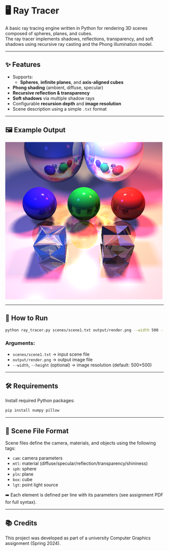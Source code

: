 # 🖥️ Ray Tracer

A basic ray tracing engine written in Python for rendering 3D scenes composed of spheres, planes, and cubes.  
The ray tracer implements shadows, reflections, transparency, and soft shadows using recursive ray casting and the Phong illumination model.

---

## ✨ Features

- Supports:
  - **Spheres**, **infinite planes**, and **axis-aligned cubes**
- **Phong shading** (ambient, diffuse, specular)
- **Recursive reflection & transparency**
- **Soft shadows** via multiple shadow rays
- Configurable **recursion depth** and **image resolution**
- Scene description using a simple `.txt` format

---

## 🖼️ Example Output

![Rendered Scene](./output/original.png)

---

## 🚀 How to Run

```bash
python ray_tracer.py scenes/scene1.txt output/render.png --width 500 --height 500
```

### Arguments:

- `scenes/scene1.txt` → input scene file  
- `output/render.png` → output image file  
- `--width`, `--height` (optional) → image resolution (default: 500×500)

---

## 🛠️ Requirements

Install required Python packages:

```bash
pip install numpy pillow
```

---

## 📁 Scene File Format

Scene files define the camera, materials, and objects using the following tags:

- `cam`: camera parameters
- `mtl`: material (diffuse/specular/reflection/transparency/shininess)
- `sph`: sphere
- `pln`: plane
- `box`: cube
- `lgt`: point light source

➡️ Each element is defined per line with its parameters (see assignment PDF for full syntax).

---

## 📚 Credits

This project was developed as part of a university Computer Graphics assignment (Spring 2024).
